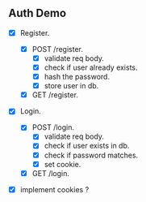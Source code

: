 ## Auth Demo

* [x] Register.
    * [x] POST /register.
        * [x] validate req body.
        * [x] check if user already exists.
        * [x] hash the password.
        * [x] store user in db.
    * [x] GET /register.
* [x] Login.
    * [x] POST /login.
        * [x] validate req body.
        * [x] check if user exists in db.
        * [x] check if password matches.
        * [x] set cookie.
    * [x] GET /login.
* [x] implement cookies ?
    